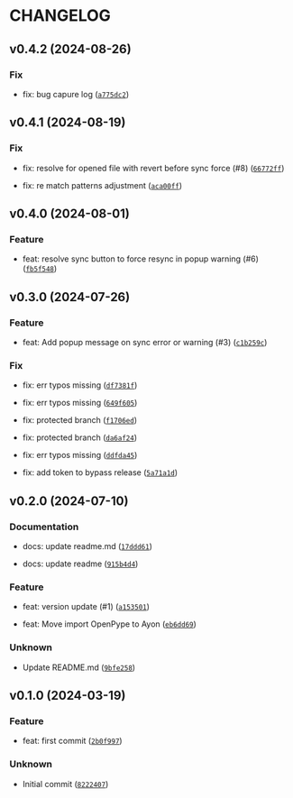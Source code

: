 # CHANGELOG

## v0.4.2 (2024-08-26)

### Fix

* fix: bug capure log ([`a775dc2`](https://github.com/LoopsCreativeStudio/ayon-perforce/commit/a775dc22923016166691dc0221b60f7d018eeea4))

## v0.4.1 (2024-08-19)

### Fix

* fix: resolve for opened file with revert before sync force (#8) ([`66772ff`](https://github.com/LoopsCreativeStudio/ayon-perforce/commit/66772ffcca326ce99e219b6596013ede248b3029))

* fix: re match patterns adjustment ([`aca00ff`](https://github.com/LoopsCreativeStudio/ayon-perforce/commit/aca00ffd032975a05812d43cc13b5561ff81c468))

## v0.4.0 (2024-08-01)

### Feature

* feat: resolve sync button to force resync in popup warning (#6) ([`fb5f548`](https://github.com/LoopsCreativeStudio/ayon-perforce/commit/fb5f548f0af47e8eb89b14e8a862921cd52983f8))

## v0.3.0 (2024-07-26)

### Feature

* feat: Add popup message on sync error or warning (#3) ([`c1b259c`](https://github.com/LoopsCreativeStudio/ayon-perforce/commit/c1b259c90649b3d4bd775880305f3e7f3f2f8bc6))

### Fix

* fix: err typos missing ([`df7381f`](https://github.com/LoopsCreativeStudio/ayon-perforce/commit/df7381f679097064dc06430c35abd633b4506976))

* fix: err typos missing ([`649f605`](https://github.com/LoopsCreativeStudio/ayon-perforce/commit/649f605a27c2626d3d2faa4297be25f1c7f3d512))

* fix: protected branch ([`f1706ed`](https://github.com/LoopsCreativeStudio/ayon-perforce/commit/f1706ed0ac6c88a17dc95a0ae107d6fc4a465b02))

* fix: protected branch ([`da6af24`](https://github.com/LoopsCreativeStudio/ayon-perforce/commit/da6af24e82ac96359013c5b30cdc227e1d79c2d3))

* fix: err typos missing ([`ddfda45`](https://github.com/LoopsCreativeStudio/ayon-perforce/commit/ddfda458b81ddfeb20f68f454dfaea3553596bd8))

* fix: add token to bypass release ([`5a71a1d`](https://github.com/LoopsCreativeStudio/ayon-perforce/commit/5a71a1da1f0bddc7c195fcc4879ac13c38d1802c))

## v0.2.0 (2024-07-10)

### Documentation

* docs: update readme.md ([`17ddd61`](https://github.com/LoopsCreativeStudio/ayon-perforce/commit/17ddd6178bc1c50aca249a62dc43fa821b571aff))

* docs: update readme ([`915b4d4`](https://github.com/LoopsCreativeStudio/ayon-perforce/commit/915b4d4f853fede50c6e74f5bb0126c207b1e6a4))

### Feature

* feat: version update (#1) ([`a153501`](https://github.com/LoopsCreativeStudio/ayon-perforce/commit/a153501e0e6afbc1312f440a2770ec16e4f7b8a3))

* feat: Move import OpenPype to Ayon ([`eb6dd69`](https://github.com/LoopsCreativeStudio/ayon-perforce/commit/eb6dd693b77edd2cda4ecbc3151f95b8a953cf9c))

### Unknown

* Update README.md ([`9bfe258`](https://github.com/LoopsCreativeStudio/ayon-perforce/commit/9bfe2582c0b50c44db89f0b653058eeda06c55f6))

## v0.1.0 (2024-03-19)

### Feature

* feat: first commit ([`2b0f997`](https://github.com/LoopsCreativeStudio/ayon-perforce/commit/2b0f9973fa4aca0f2c7b4663f5e56be5909b023c))

### Unknown

* Initial commit ([`8222407`](https://github.com/LoopsCreativeStudio/ayon-perforce/commit/8222407518a479c73041a531f1f1bbbfdf682eb3))
